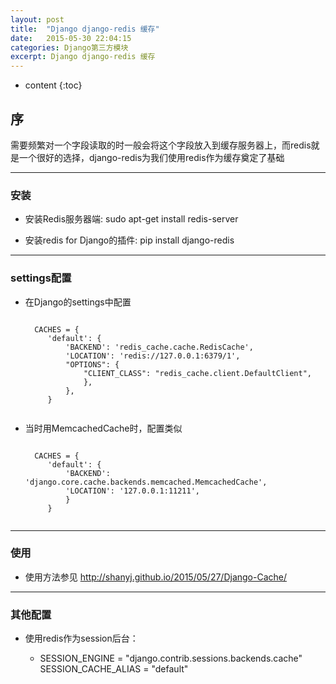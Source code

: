 ```yaml
---
layout: post
title:  "Django django-redis 缓存"
date:   2015-05-30 22:04:15
categories: Django第三方模块
excerpt: Django django-redis 缓存
---
```


* content
{:toc}


## 序

需要频繁对一个字段读取的时一般会将这个字段放入到缓存服务器上，而redis就是一个很好的选择，django-redis为我们使用redis作为缓存奠定了基础

---

### 安装

 * 安装Redis服务器端: sudo apt-get install redis-server

 * 安装redis for Django的插件: pip install django-redis

---

### settings配置

 * 在Django的settings中配置

    <pre><code>
     CACHES = {
        'default': {
            'BACKEND': 'redis_cache.cache.RedisCache',
            'LOCATION': 'redis://127.0.0.1:6379/1',
            "OPTIONS": {
                "CLIENT_CLASS": "redis_cache.client.DefaultClient",
                },
            },
        }
    </code></pre>

 * 当时用MemcachedCache时，配置类似

    <pre><code>
     CACHES = {
        'default': {
            'BACKEND': 'django.core.cache.backends.memcached.MemcachedCache',
            'LOCATION': '127.0.0.1:11211',
            }
        }
    </code></pre>

---

### 使用

 * 使用方法参见 http://shanyj.github.io/2015/05/27/Django-Cache/

---

### 其他配置

 * 使用redis作为session后台：
 
     * SESSION_ENGINE = "django.contrib.sessions.backends.cache"      SESSION_CACHE_ALIAS = "default"
